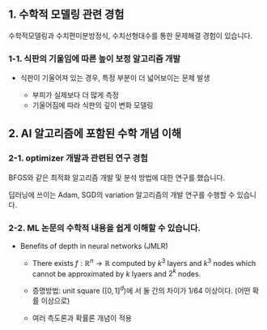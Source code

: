 
## 1. 수학적 모델링 관련 경험

수학적모델링과 수치편미분방정식, 수치선형대수를 통한 문제해결 경험이 있습니다.

### 1-1. 식판의 기울임에 따른 높이 보정 알고리즘 개발

- 식판이 기울어져 있는 경우, 특정 부분이 더 넓어보이는 문제 발생

  - 부피가 실제보다 더 많게 측정
  - 기울어짐에 따라 식판의 깊이 변화 모델링   


## 2. AI 알고리즘에 포함된 수학 개념 이해

### 2-1. optimizer 개발과 관련된 연구 경험

BFGS와 같은 최적화 알고리즘 개발 및 분석 방법에 대한 연구를 했습니다.

딥러닝에 쓰이는 Adam, SGD의 variation 알고리즘의 개발 연구를 수행할 수 있습니다.

### 2-2. ML 논문의 수학적 내용을 쉽게 이해할 수 있습니다.

* Benefits of depth in neural networks (JMLR)

  * There exists $f:\mathbb{R}^{n} \to \mathbb{R}$ computed by $k^3$ layers and $k^3$ nodes which cannot be approximated by $k$ lyaers and $2^{k}$ nodes.

  * 증명방법: unit square ($[0,1]^d$)에 서 둘 간의 차이가 1/64 이상이다. (어떤 확률 이상으로)

  * 여러 측도론과 확률론 개념이 적용
